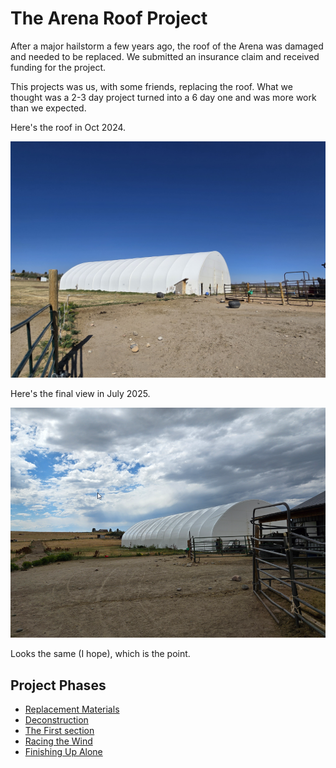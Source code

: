 # The Arena Roof Project
After a major hailstorm a few years ago, the roof of the Arena was damaged and needed to be replaced. We submitted an insurance claim and received funding for the project.

This projects was us, with some friends, replacing the roof. What we thought was a 2-3 day project turned into a 6 day one and was more work than we expected.

Here's the roof in Oct 2024.

![Oct 2024 view of the arena](/assets/img/arena/arenaOct2024.jpg)

Here's the final view in July 2025.

![July 2025 view of the arena](/assets/img/arena/arena_Jul2025.png)

Looks the same (I hope), which is the point. 

## Project Phases
- [Replacement Materials](materials.md)
- [Deconstruction](deconstruction.md)
- [The First section](first_section.md)
- [Racing the Wind](racing_the_wind.md)
- [Finishing Up Alone](finishing_up_alone.md)
